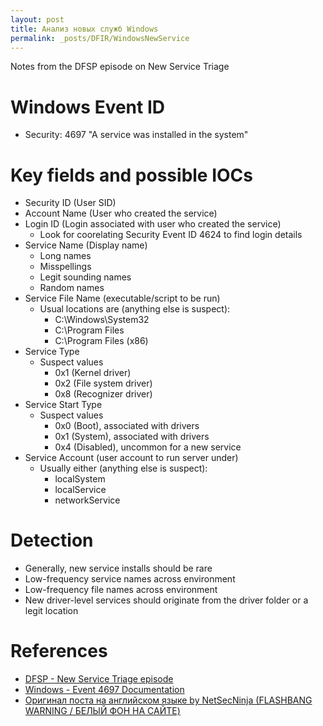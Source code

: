 ```yaml
---
layout: post
title: Анализ новых служб Windows
permalink: _posts/DFIR/WindowsNewService
---
```


Notes from the DFSP episode on New Service Triage

# Windows Event ID
* Security: 4697 "A service was installed in the system"

# Key fields and possible IOCs
* Security ID (User SID)
* Account Name (User who created the service)
* Login ID (Login associated with user who created the service)
  * Look for coorelating Security Event ID 4624 to find login details
* Service Name (Display name)
  * Long names
  * Misspellings
  * Legit sounding names
  * Random names
* Service File Name (executable/script to be run)
  * Usual locations are (anything else is suspect):
    * C:\Windows\System32
    * C:\Program Files
    * C:\Program Files (x86)
* Service Type
  * Suspect values
    * 0x1 (Kernel driver)
    * 0x2 (File system driver)
    * 0x8 (Recognizer driver)
* Service Start Type
  * Suspect values
    * 0x0 (Boot), associated with drivers
    * 0x1 (System), associated with drivers
    * 0x4 (Disabled), uncommon for a new service
* Service Account (user account to run server under)
  * Usually either (anything else is suspect):
    * localSystem
    * localService
    * networkService

# Detection
* Generally, new service installs should be rare
* Low-frequency service names across environment
* Low-frequency file names across environment
* New driver-level services should originate from the driver folder or a legit location

# References
* [DFSP - New Service Triage episode](https://digitalforensicsurvivalpodcast.com/2020/06/23/dfsp-227-new-service-triage/)
* [Windows - Event 4697 Documentation](https://docs.microsoft.com/en-us/windows/security/threat-protection/auditing/event-4697)
* [Оригинал поста на английском языке by NetSecNinja (FLASHBANG WARNING / БЕЛЫЙ ФОН НА САЙТЕ)](https://netsecninja.github.io/dfir-notes/new-service-traige/)
